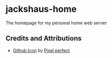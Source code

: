 # jackshaus-home
The homepage for my personal home web server

## Credits and Attributions
- [Github Icon](https://www.flaticon.com/free-icon/github_733609?term=github&page=1&position=3&page=1&position=3&related_id=733609&origin=search#) by [Pixel perfect](https://www.flaticon.com/authors/pixel-perfect)